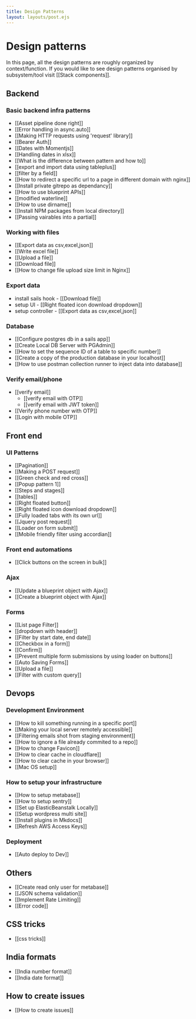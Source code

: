```yaml
---
title: Design Patterns
layout: layouts/post.ejs
---
```

# Design patterns
In this page, all the design patterns are roughly organized by context/function. If you would like to see design patterns organised by subsystem/tool visit [[Stack components]].


## Backend 


### Basic backend infra patterns
- [[Asset pipeline done right]]
- [[Error handling in async.auto]]
- [[Making HTTP requests using 'request' library]]
- [[Bearer Auth]]
- [[Dates with Momentjs]]
- [[Handling dates in xlsx]]
- [[What is the difference between pattern and how to]]
- [[export and import data using tableplus]]
- [[filter by a field]]
- [[How to redirect a specific url to a page in different domain with nginx]]
- [[Install private gitrepo as dependancy]]
- [[How to use blueprint APIs]]
- [[modified waterline]]
- [[How to use dirname]]
- [[Install NPM packages from local directory]]
- [[Passing vairables into a partial]]

### Working with files
- [[Export data as csv,excel,json]]
- [[Write excel file]]
- [[Upload a file]]
- [[Download file]]
- [[How to change file upload size limit in Nginx]]

### Export data
- install sails hook - [[Download file]]
- setup UI - [[Right floated icon download dropdown]]
- setup controller - [[Export data as csv,excel,json]]


### Database
- [[Configure postgres db in a sails app]]
- [[Create Local DB Server with PGAdmin]]
- [[How to set the sequence ID of a table to specific number]]
- [[Create a copy of the production database in your localhost]]
- [[How to use postman collection runner to inject data into database]]

### Verify email/phone
- [[verify email]]
	- [[verify email with OTP]]
	- [[verify email with JWT token]]
- [[Verify phone number with OTP]]
- [[Login with mobile OTP]]




## Front end 
### UI Patterns
- [[Pagination]]
- [[Making a POST request]]
- [[Green check and red cross]]
- [[Popup pattern 1]]
- [[Steps and stages]]
- [[tables]] 
- [[Right floated button]]
- [[Right floated icon download dropdown]]
- [[Fully loaded tabs with its own url]]
- [[Jquery post request]]
- [[Loader on form submit]]
- [[Mobile friendly filter using accordian]]

### Front end automations 
- [[Click buttons on the screen in bulk]]

### Ajax
- [[Update a blueprint object with Ajax]]
- [[Create a blueprint object with Ajax]]

### Forms
- [[List page Filter]]
- [[dropdown with header]]
- [[Filter by start date, end date]]
- [[Checkbox in a form]]
- [[Confirm]]
- [[Prevent multiple form submissions by using loader on buttons]]
- [[Auto Saving Forms]]
- [[Upload a file]]
- [[Filter with custom query]]





## Devops
### Development Environment
- [[How to kill something running in a specific port]]
- [[Making your local server remotely accessible]]
- [[Filtering emails shot from staging environment]]
- [[How to ignore a file already commited to a repo]]
- [[How to change Favicon]]
- [[How to clear cache in cloudflare]]
- [[How to clear cache in your browser]]
- [[Mac OS setup]]


### How to setup your infrastructure
- [[How to setup metabase]]
- [[How to setup sentry]]
- [[Set up ElasticBeanstalk Locally]]
- [[Setup wordpress multi site]]
- [[Install plugins in Mkdocs]]
- [[Refresh AWS Access Keys]]


### Deployment
- [[Auto deploy to Dev]]





## Others

- [[Create read only user for metabase]]
- [[JSON schema validation]]
- [[Implement Rate Limiting]]
- [[Error code]]



## CSS tricks
- [[css tricks]]

## India formats 
- [[India number format]]
- [[India date format]]


## How to create issues 
- [[How to create issues]]







